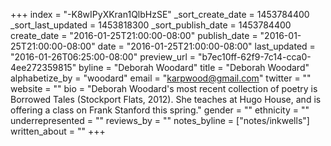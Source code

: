 +++
index = "-K8wIPyXKran1QlbHzSE"
_sort_create_date = 1453784400
_sort_last_updated = 1453818300
_sort_publish_date = 1453784400
create_date = "2016-01-25T21:00:00-08:00"
publish_date = "2016-01-25T21:00:00-08:00"
date = "2016-01-25T21:00:00-08:00"
last_updated = "2016-01-26T06:25:00-08:00"
preview_url = "b7ec10ff-62f9-7c14-cca0-4ee272359815"
byline = "Deborah Woodard"
title = "Deborah Woodard"
alphabetize_by = "woodard"
email = "karpwood@gmail.com"
twitter = ""
website = ""
bio = "Deborah Woodard's most recent collection of poetry is Borrowed Tales (Stockport Flats, 2012). She teaches at Hugo House, and is offering a class on Frank Stanford this spring."
gender = ""
ethnicity = ""
underrepresented = ""
reviews_by = ""
notes_byline = ["notes/inkwells"]
written_about = ""
+++

